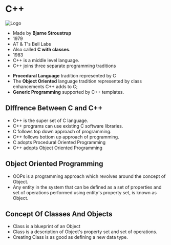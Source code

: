 # C++

![Logo](https://avatars.githubusercontent.com/u/13841574?s=400&v=4)

* Made by **Bjarne Stroustrup**
* 1979
* AT & T's Bell Labs
* Also called **C with classes**.
* 1983
* C++ is a middle level language.
* C++ joins three separate programming traditions
- **Procedural Language** tradition represented by C
- The **Object Oriented** language tradition represented by class enhancements C++ adds to C;
- **Generic Programming** supported by C++ templates.

## DIffrence Between C and C++

* C++ is the super set of C language.
* C++ programs can use existing C software libraries.
* C follows top down approach of programming.
* C++ follows bottom up approach of programming.
* C adopts Procedural Oriented Programming
* C++ adopts Object Oriented Programming

## Object Oriented Programming

* OOPs is a programming approach which revolves around the concept of Object.
* Any entity in the system that can be defined as a set of properties and set of operations performed using entity's property set, is known as Object.

## Concept Of Classes And Objects

* Class is a blueprint of an Object
* Class is a description of Object's property set and set of operations.
* Creating Class is as good as defining a new data type.